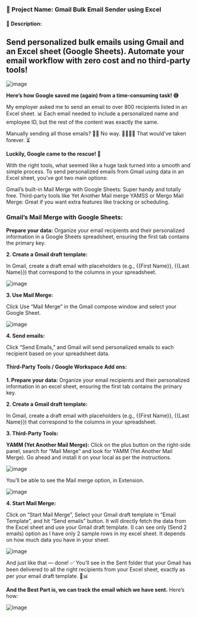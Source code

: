 ### 📌 Project Name: Gmail Bulk Email Sender using Excel


#### 📝 Description:
Send personalized bulk emails using Gmail and an Excel sheet (Google Sheets). Automate your email workflow with zero cost and no third-party tools!
------------------------------------------------------------------------------------------------------------------------------------------------------------------------------------


![image](https://github.com/user-attachments/assets/55f968f0-e950-429b-a89a-24c3a82b46be)

**Here’s how Google saved me (again) from a time-consuming task! 😅**

My employer asked me to send an email to over 800 recipients listed in an Excel sheet. 📊 Each email needed to include a personalized name and employee ID, but the rest of the content was exactly the same.

Manually sending all those emails? 🧑‍💻
No way. 🙅‍♂️🙅‍♀️ That would’ve taken forever. ⏳

**Luckily, Google came to the rescue! 🎉**

With the right tools, what seemed like a huge task turned into a smooth and simple process. To send personalized emails from Gmail using data in an Excel sheet, you’ve got two main options:

Gmail’s built-in Mail Merge with Google Sheets: Super handy and totally free.
Third-party tools like Yet Another Mail merge YAMSS or Mergo Mail Merge: Great if you want extra features like tracking or scheduling.

### Gmail’s Mail Merge with Google Sheets:

**Prepare your data:**
Organize your email recipients and their personalized information in a Google Sheets spreadsheet, ensuring the first tab contains the primary key.

**2. Create a Gmail draft template:**

In Gmail, create a draft email with placeholders (e.g., {{First Name}}, {{Last Name}}) that correspond to the columns in your spreadsheet.

![image](https://github.com/user-attachments/assets/774118cf-cafe-41dc-83eb-9ca978a074ce)

**3. Use Mail Merge:**

Click Use “Mail Merge” in the Gmail compose window and select your Google Sheet.

![image](https://github.com/user-attachments/assets/36d1de1b-eaa7-4828-acb7-90d390c1e820)

**4. Send emails:**

Click “Send Emails,” and Gmail will send personalized emails to each recipient based on your spreadsheet data.

#### Third-Party Tools / Google Workspace Add ons:

**1. Prepare your data:**
Organize your email recipients and their personalized information in an excel sheet, ensuring the first tab contains the primary key.

**2. Create a Gmail draft template:**

In Gmail, create a draft email with placeholders (e.g., {{First Name}}, {{Last Name}}) that correspond to the columns in your spreadsheet.

**3. Third-Party Tools:**

**YAMM (Yet Another Mail Merge):**
Click on the plus button on the right-side panel, search for “Mail Merge” and look for YAMM (Yet Another Mail Merge). Go ahead and install it on your local as per the instructions.

![image](https://github.com/user-attachments/assets/0d9d3c22-d3f5-4d1a-b408-e603ed563a66)

You’ll be able to see the Mail merge option, in Extension.

![image](https://github.com/user-attachments/assets/a136f9fd-fdb8-46ba-a5de-80f760128498)

**4. Start Mail Merge:**

Click on “Start Mail Merge”, Select your Gmail draft template in “Email Template”, and hit “Send emails” button. It will directly fetch the data from the Excel sheet and use your Gmail draft template. (I can see only (Send 2 emails) option as I have only 2 sample rows in my excel sheet. It depends on how much data you have in your sheet.

![image](https://github.com/user-attachments/assets/bdec8c37-41ec-437a-a5e4-d1461e761609)

And just like that — done! ✅
You’ll see in the Sent folder that your Gmail has been delivered to all the right recipients from your Excel sheet, exactly as per your email draft template. 💌📊

**And the Best Part is, we can track the email which we have sent.** Here’s how:

![image](https://github.com/user-attachments/assets/ec6cb8c6-55b1-4c47-8ec5-f609ccca0f23)




